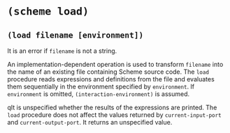 # `(scheme load)`

## `(load filename [environment])`

It is an error if `filename` is not a string.

An implementation-dependent operation is used to transform `filename`
into the name of an existing file containing Scheme source code. The
`load` procedure reads expressions and definitions from the file and
evaluates them sequentially in the environment specified by
`environment`. If `environment` is omitted,
`(interaction-environment)` is assumed.

qIt is unspecified whether the results of the expressions are
printed. The `load` procedure does not affect the values returned by
`current-input-port` and `current-output-port`. It returns an
unspecified value.
